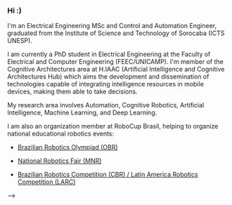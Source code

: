 ### Hi :)

I'm an Electrical Engineering MSc and Control and Automation Engineer, graduated from the Institute of Science and Technology of Sorocaba (ICTS UNESP).

I am currently a PhD student in Electrical Engineering at the Faculty of Electrical and Computer Engineering (FEEC/UNICAMP). I'm member of the Cognitive Architectures area at H.IAAC (Artificial Intelligence and Cognitive Architectures Hub) which aims the development and dissemination of technologies capable of integrating intelligence resources in mobile devices, making them able to take decisions. 

My research area involves Automation, Cognitive Robotics, Artificial Intelligence, Machine Learning, and Deep Learning.

I am also an organization member at RoboCup Brasil, helping to organize national educational robotics events:
* [Brazilian Robotics Olympiad (OBR)](https://www.obr.org.br)

* [National Robotics Fair (MNR)](https://www.mnr.org.br)

* [Brazilian Robotics Competition (CBR) / Latin America Robotics Competition (LARC)](https://www.cbrobotica.org)


-->
